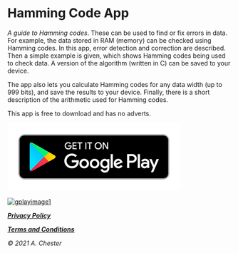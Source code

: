 # Hamming Code App

_A guide to Hamming codes_. These can be used to find or fix errors in data. 
For example, the data stored in RAM (memory) can be checked using Hamming codes.
In this app, error detection and correction are described.
Then a simple example is given, which shows Hamming codes being used to check data.
A version of the algorithm (written in C) can be saved to your device.

The app also lets you calculate Hamming codes for any data width (up to 999 bits), and save the results to your device.
Finally, there is a short description of the arithmetic used for Hamming codes.

This app is free to download and has no adverts.

[![gplayimage1](./gplayimage.png)](https://play.google.com/store/apps/details?id=achester.com.hammingcodes)

[![gplayimage1](https://github.com/user-attachments/assets/346e68d9-90cc-4def-a823-1d9f402ae40f)](https://play.google.com/store/apps/details?id=achester.com.hammingcodes)

[***Privacy Policy***](./privacy) 

[***Terms and Conditions***](./terms) 

_© 2021 A. Chester_

